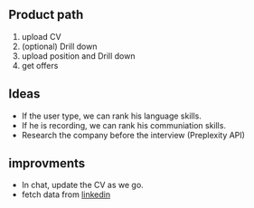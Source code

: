 
## Product path

1. upload CV
2. (optional) Drill down
2. upload position and Drill down
3. get offers



## Ideas
- If the user type, we can rank his language skills.
- If he is recording, we can rank his communiation skills.
- Research the company before the interview (Preplexity API) 

## improvments 
- In chat, update the CV as we go.
- fetch data from [linkedin](https://github.com/tomquirk/linkedin-api)